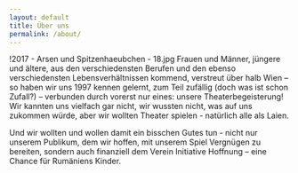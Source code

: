 ```yaml
---
layout: default
title: Über uns
permalink: /about/
---
```

!2017 - Arsen und Spitzenhaeubchen - 18.jpg
Frauen und Männer, jüngere und ältere, aus den verschiedensten Berufen und den ebenso verschiedensten Lebensverhältnissen kommend, verstreut über halb Wien – so haben wir uns 1997 kennen gelernt, zum Teil zufällig (doch was ist schon Zufall?) – verbunden durch vorerst nur eines: unsere Theaterbegeisterung! Wir kannten uns vielfach gar nicht, wir wussten nicht, was auf uns zukommen würde, aber wir wollten Theater spielen - natürlich alle als Laien. 

Und wir wollten und wollen damit ein bisschen Gutes tun - nicht nur unserem Publikum, dem wir hoffen, mit unserem Spiel Vergnügen zu bereiten, sondern auch finanziell dem Verein Initiative Hoffnung – eine Chance für Rumäniens Kinder. 
